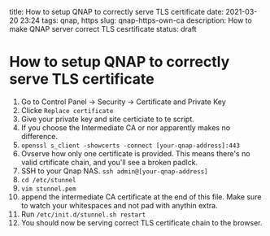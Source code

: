 title: How to setup QNAP to correctly serve TLS certificate
date: 2021-03-20 23:24
tags: qnap, https
slug: qnap-https-own-ca
description: How to make QNAP server correct TLS cesrtificate 
status: draft

# How to setup QNAP to correctly serve TLS certificate

1. Go to Control Panel -> Security -> Certificate and Private Key 
2. Clicke `Replace certificate`
3. Give your private key and site certiciate to te script.
4. If you choose the Intermediate CA or nor apparently makes no difference.
5. `openssl s_client -showcerts -connect [your-qnap-address]:443`
6. Ovserve how only one certificate is provided. This means there's no valid crtificate chain, and you'll see a broken padlck.
7. SSH to your Qnap NAS. `ssh admin@[your-qnap-address]`
8. `cd /etc/stunnel`
9. `vim stunnel.pem`
10. append the intermediate CA certificate at the end of this file. Make sure to watch your whitespaces and not pad with anythin extra.
11. Run `/etc/init.d/stunnel.sh restart`
12. You should now be serving correct TLS certificate chain to the browser. 